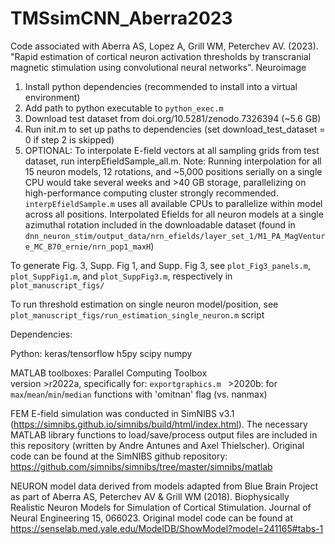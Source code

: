# TMSsimCNN_Aberra2023
Code associated with Aberra AS, Lopez A, Grill WM, Peterchev AV. (2023). "Rapid estimation of cortical neuron activation thresholds by transcranial magnetic stimulation using convolutional neural networks".  Neuroimage

1) Install python dependencies (recommended to install into a virtual environment)
2)  Add path to python executable to `python_exec.m`
3) Download test dataset from doi.org/10.5281/zenodo.7326394 (~5.6 GB)
4) Run init.m to set up paths to dependencies (set download_test_dataset = 0 if step 2 is skipped)
5) OPTIONAL: To interpolate E-field vectors at all sampling grids from test dataset, run interpEfieldSample_all.m. Note: Running interpolation for all 15 neuron models, 12 rotations, and ~5,000 positions serially on a single CPU would take several weeks and >40 GB storage, parallelizing on high-performance computing cluster strongly recommended. `interpEfieldSample.m` uses all available CPUs to parallelize within model across all positions. Interpolated Efields for all neuron models at a single azimuthal rotation included in the downloadable dataset (found in `dnn_neuron_stim/output_data/nrn_efields/layer_set_1/M1_PA_MagVenture_MC_B70_ernie/nrn_pop1_maxH`)

To generate Fig. 3, Supp. Fig 1, and Supp. Fig 3, see `plot_Fig3_panels.m`, `plot_SuppFig1.m`, and `plot_SuppFig3.m`, respectively in `plot_manuscript_figs/`

To run threshold estimation on single neuron model/position, see `plot_manuscript_figs/run_estimation_single_neuron.m` script

Dependencies:

Python: 
    keras/tensorflow
    h5py
    scipy
    numpy

MATLAB toolboxes:
    Parallel Computing Toolbox  
    version >r2022a, specifically for:
        `exportgraphics.m `
        >2020b:
        for `max`/`mean`/`min`/`median` functions with 'omitnan' flag (vs. nanmax)

FEM E-field simulation was conducted in SimNIBS v3.1 (https://simnibs.github.io/simnibs/build/html/index.html). The necessary MATLAB library functions to load/save/process output files are included in this repository (written by Andre Antunes and Axel Thielscher). Original code can be found at the SimNIBS github repository: https://github.com/simnibs/simnibs/tree/master/simnibs/matlab 

NEURON model data derived from models adapted from Blue Brain Project as part of Aberra AS, Peterchev AV & Grill WM (2018). Biophysically Realistic Neuron Models for Simulation of Cortical Stimulation. Journal of Neural Engineering 15, 066023. Original model code can be found at https://senselab.med.yale.edu/ModelDB/ShowModel?model=241165#tabs-1

  